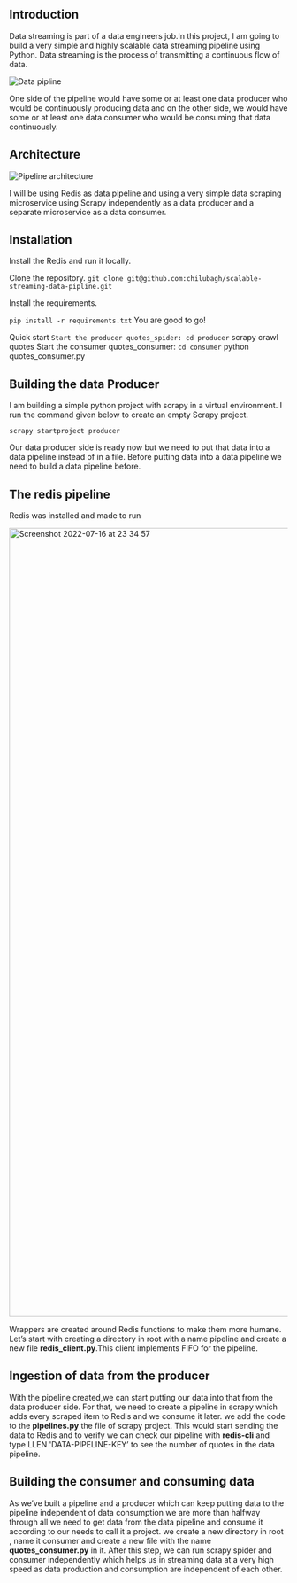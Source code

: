 

## Introduction

Data streaming is part of a data engineers job.In this project, I am going to build a very simple and highly scalable data streaming pipeline using Python. Data streaming is the process of transmitting a continuous flow of data.

![Data pipline](https://user-images.githubusercontent.com/51442225/179332300-80b9eb84-30c7-475d-96eb-459b7a13ee5b.png)

One side of the pipeline would have some or at least one data producer who would be continuously producing data and on the other side, we would have some or at least one data consumer who would be consuming that data continuously.

## Architecture

![Pipeline architecture](https://miro.medium.com/max/1400/1*9m4bX85qMH3jAeimuDR_kQ.png)

I will be using Redis as data pipeline and using a very simple data scraping microservice using Scrapy independently as a data producer and a separate microservice as a data consumer.

## Installation
Install the Redis and run it locally.

Clone the repository.
 `git clone git@github.com:chilubagh/scalable-streaming-data-pipline.git`

Install the requirements.

`pip install -r requirements.txt`
You are good to go!

Quick start
`Start the producer quotes_spider:
cd producer`
scrapy crawl quotes
Start the consumer quotes_consumer:
`cd consumer`
python quotes_consumer.py

## Building the data Producer

I am building a simple python project with scrapy in a virtual environment.
I run the command given below to create an empty Scrapy project.

`scrapy startproject producer`

Our data producer side is ready now but we need to put that data into a data pipeline instead of in a file. Before putting data into a data pipeline we need to build a data pipeline before.

## The redis pipeline

Redis was installed and made to run

<img width="1425" alt="Screenshot 2022-07-16 at 23 34 57" src="https://user-images.githubusercontent.com/51442225/179371178-21e0ad6b-812b-47dc-8f56-a1139fcd1ce1.png">

Wrappers are created around Redis functions to make them more humane. Let’s start with creating a directory in root with a name pipeline and create a new file **redis_client.py**.This client implements FIFO for the pipeline.

## Ingestion of data from the producer

With the pipeline created,we can start putting our data into that from the data producer side. For that, we need to create a pipeline in scrapy which adds every scraped item to Redis and we consume it later. we add the code to the **pipelines.py** the file of scrapy project.
This would start sending the data to Redis and to verify we can check our pipeline with **redis-cli** and type LLEN 'DATA-PIPELINE-KEY’ to see the number of quotes in the data pipeline.

## Building the consumer and consuming data
As we’ve built a pipeline and a producer which can keep putting data to the pipeline independent of data consumption we are more than halfway through all we need to get data from the data pipeline and consume it according to our needs to call it a project.
we create a new directory in root , name it consumer and create a new file with the name **quotes_consumer.py** in it.
After this step, we can run scrapy spider and consumer independently which helps us in streaming data at a very high speed as data production and consumption are independent of each other.






